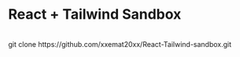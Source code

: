 # React + Tailwind Sandbox

<br />
git clone https://github.com/xxemat20xx/React-Tailwind-sandbox.git
